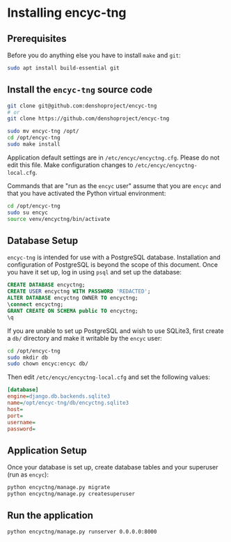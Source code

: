 # Installing encyc-tng


## Prerequisites

Before you do anything else you have to install `make` and `git`:
``` bash
sudo apt install build-essential git
```


## Install the `encyc-tng` source code

``` bash
git clone git@github.com:denshoproject/encyc-tng
# or
git clone https://github.com/denshoproject/encyc-tng

sudo mv encyc-tng /opt/
cd /opt/encyc-tng
sudo make install
```

Application default settings are in `/etc/encyc/encyctng.cfg`.  Please do not edit this file.  Make configuration changes to `/etc/encyc/encyctng-local.cfg`.

Commands that are "run as the `encyc` user" assume that you are `encyc` and that you have activated the Python virtual environment:
``` bash
cd /opt/encyc-tng
sudo su encyc
source venv/encyctng/bin/activate
```


## Database Setup

`encyc-tng` is intended for use with a PostgreSQL database.  Installation and configuration of PostgreSQL is beyond the scope of this document.  Once you have it set up, log in using `psql` and set up the database:
``` sql
CREATE DATABASE encyctng;
CREATE USER encyctng WITH PASSWORD 'REDACTED';
ALTER DATABASE encyctng OWNER TO encyctng;
\connect encyctng;
GRANT CREATE ON SCHEMA public TO encyctng;
\q
```

If you are unable to set up PostgreSQL and wish to use SQLite3, first create a `db/` directory and make it writable by the `encyc` user:
``` bash
cd /opt/encyc-tng
sudo mkdir db
sudo chown encyc:encyc db/
```
Then edit `/etc/encyc/encyctng-local.cfg` and set the following values:
``` ini
[database]
engine=django.db.backends.sqlite3
name=/opt/encyc-tng/db/encyctng.sqlite3
host=
port=
username=
password=
```


## Application Setup

Once your database is set up, create database tables and your superuser (run as `encyc`):
``` bash
python encyctng/manage.py migrate
python encyctng/manage.py createsuperuser
```


## Run the application
``` bash
python encyctng/manage.py runserver 0.0.0.0:8000
```

